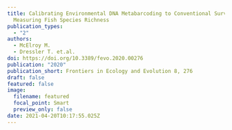 ```yaml
---
title: Calibrating Environmental DNA Metabarcoding to Conventional Surveys for
  Measuring Fish Species Richness
publication_types:
  - "2"
authors:
  - McElroy M.
  - Dressler T. et.al.
doi: https://doi.org/10.3389/fevo.2020.00276
publication: "2020"
publication_short: Frontiers in Ecology and Evolution 8, 276
draft: false
featured: false
image:
  filename: featured
  focal_point: Smart
  preview_only: false
date: 2021-04-20T10:17:55.025Z
---
```


